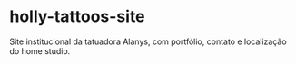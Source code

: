 # holly-tattoos-site
Site institucional da tatuadora Alanys, com portfólio, contato e localização do home studio.
